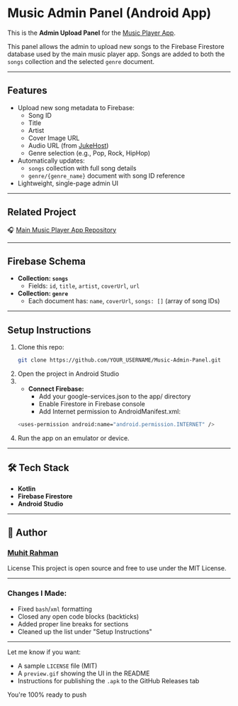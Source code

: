 # Music Admin Panel (Android App)

This is the **Admin Upload Panel** for the [Music Player App](https://github.com/Muhit-1/Music-Player-App).

This panel allows the admin to upload new songs to the Firebase Firestore database used by the main music player app. Songs are added to both the `songs` collection and the selected `genre` document.

---

## Features

- Upload new song metadata to Firebase:
  - Song ID
  - Title
  - Artist
  - Cover Image URL
  - Audio URL (from [JukeHost](https://jukehost.co.uk))
  - Genre selection (e.g., Pop, Rock, HipHop)
- Automatically updates:
  - `songs` collection with full song details
  - `genre/{genre_name}` document with song ID reference
- Lightweight, single-page admin UI

---

##  Related Project

🎧 [Main Music Player App Repository](https://github.com/Muhit-1/Music-Player-App)

---

## Firebase Schema

- **Collection: `songs`**
  - Fields: `id`, `title`, `artist`, `coverUrl`, `url`
- **Collection: `genre`**
  - Each document has: `name`, `coverUrl`, `songs: []` (array of song IDs)

---

## Setup Instructions

1. Clone this repo:
   ```bash
   git clone https://github.com/YOUR_USERNAME/Music-Admin-Panel.git

2. Open the project in Android Studio
3. - **Connect Firebase:**
     - Add your google-services.json to the app/ directory
     - Enable Firestore in Firebase console
     - Add Internet permission to AndroidManifest.xml:
    ```bash
   <uses-permission android:name="android.permission.INTERNET" />
    
4. Run the app on an emulator or device.

---

## 🛠️ Tech Stack

- **Kotlin**
- **Firebase Firestore**
- **Android Studio**

---

## 👤 Author

### [Muhit Rahman](https://github.com/muhit-1)


License
This project is open source and free to use under the MIT License.


---

### Changes I Made:
- Fixed `bash`/`xml` formatting
- Closed any open code blocks (backticks)
- Added proper line breaks for sections
- Cleaned up the list under "Setup Instructions"

---

Let me know if you want:
- A sample `LICENSE` file (MIT)
- A `preview.gif` showing the UI in the README
- Instructions for publishing the `.apk` to the GitHub Releases tab

You're 100% ready to push 

